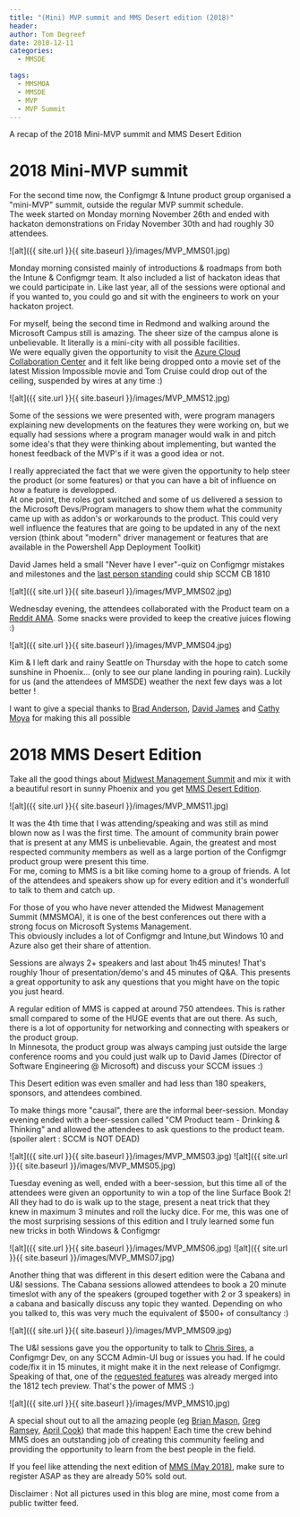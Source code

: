 ```yaml
---
title: "(Mini) MVP summit and MMS Desert edition (2018)"
header:
author: Tom Degreef
date: 2010-12-11
categories:
  - MMSDE

tags:
  - MMSMOA
  - MMSDE
  - MVP
  - MVP Summit
---
```


A recap of the 2018 Mini-MVP summit and MMS Desert Edition

# 2018 Mini-MVP summit #

For the second time now, the Configmgr & Intune product group organised a "mini-MVP" summit, outside the regular MVP summit schedule.  
The week started on Monday morning November 26th and ended with hackaton demonstrations on Friday November 30th and had roughly 30 attendees.

![alt]({{ site.url }}{{ site.baseurl }}/images/MVP_MMS01.jpg)

Monday morning consisted mainly of introductions & roadmaps from both the Intune & Configmgr team. It also included a list of hackaton ideas that we could participate in.
Like last year, all of the sessions were optional and if you wanted to, you could go and sit with the engineers to work on your hackaton project.

For myself, being the second time in Redmond and walking around the Microsoft Campus still is amazing. The sheer size of the campus alone is unbelievable. It literally is a mini-city with all possible facilities.  
We were equally given the opportunity to visit the [Azure Cloud Collaboration Center](https://azure.microsoft.com/en-us/blog/the-azure-cloud-collaboration-center-a-first-of-its-kind-facility/) and it felt like being dropped onto a movie set of the latest Mission Impossible movie and Tom Cruise could drop out of the ceiling, suspended by wires at any time :)

![alt]({{ site.url }}{{ site.baseurl }}/images/MVP_MMS12.jpg)

Some of the sessions we were presented with, were program managers explaining new developments on the features they were working on, but we equally had sessions where a program manager would walk in and pitch some idea's that they were thinking about implementing, but wanted the honest feedback of the MVP's if it was a good idea or not. 

I really appreciated the fact that we were given the opportunity to help steer the product (or some features) or that you can have a bit of influence on how a feature is developped.  
At one point, the roles got switched and some of us delivered a session to the Microsoft Devs/Program managers to show them what the community came up with as addon's or workarounds to the product. This could very well influence the features that are going to be updated in any of the next version (think about "modern" driver management or features that are available in the Powershell App Deployment Toolkit)

David James held a small "Never have I ever"-quiz on Configmgr mistakes and milestones and the [last person standing](https://twitter.com/mirkocolemberg) could ship SCCM CB 1810 

![alt]({{ site.url }}{{ site.baseurl }}/images/MVP_MMS02.jpg)

Wednesday evening, the attendees collaborated with the Product team on a [Reddit AMA](https://www.reddit.com/r/SCCM/comments/9ufz3p/ama_with_the_sccm_product_team_1128_3pm_pacific/). Some snacks were provided to keep the creative juices flowing :)

![alt]({{ site.url }}{{ site.baseurl }}/images/MVP_MMS04.jpg)

Kim & I left dark and rainy Seattle on Thursday with the hope to catch some sunshine in Phoenix... (only to see our plane landing in pouring rain). Luckily for us (and the attendees of MMSDE) weather the next few days was a lot better !

I want to give a special thanks to [Brad Anderson](https://twitter.com/Anderson), [David James](https://twitter.com/djammmer) and [Cathy Moya](https://twitter.com/CxPCathy) for making this all possible

# 2018 MMS Desert Edition #

Take all the good things about [Midwest Management Summit](https://mmsmoa.com/)  and mix it with a beautiful resort in sunny Phoenix and you get [MMS Desert Edition](https://mmsmoa.com/desertedition.html).

![alt]({{ site.url }}{{ site.baseurl }}/images/MVP_MMS11.jpg)

It was the 4th time that I was attending/speaking and was still as mind blown now as I was the first time. The amount of community brain power that is present at any MMS is unbelievable.   Again, the greatest and most respected community members as well as a large portion of the Configmgr product group were present this time.  
For me, coming to MMS is a bit like coming home to a group of friends. A lot of the attendees and speakers show up for every edition and it's wonderfull to talk to them and catch up.

For those of you who have never attended the Midwest Management Summit (MMSMOA), it is one of the best conferences out there with a strong focus on Microsoft Systems Management.  
This obviously includes a lot of Configmgr and Intune,but Windows 10 and Azure also get their share of attention.

Sessions are always 2+ speakers and last about 1h45 minutes! That's roughly 1hour of presentation/demo's and 45 minutes of Q&A. This presents a great opportunity to ask any questions that you might have on the topic you just heard.

A regular edition of MMS is capped at around 750 attendees. This is rather small compared to some of the HUGE events that are out there. As such, there is a lot of opportunity for networking and connecting with speakers or the product group.  
In Minnesota, the product group was always camping just outside the large conference rooms and you could just walk up to David James (Director of Software Engineering @ Microsoft) and discuss your SCCM issues :)

This Desert edition was even smaller and had less than 180 speakers, sponsors, and attendees combined. 

To make things more "causal", there are the informal beer-session. Monday evening ended with a beer-session called "CM Product team - Drinking & Thinking" and allowed the attendees to ask questions to the product team. (spoiler alert : SCCM is NOT DEAD)

![alt]({{ site.url }}{{ site.baseurl }}/images/MVP_MMS03.jpg)
![alt]({{ site.url }}{{ site.baseurl }}/images/MVP_MMS05.jpg)

Tuesday evening as well, ended with a beer-session, but this time all of the attendees were given an opportunity to win a top of the line Surface Book 2! All they had to do is walk up to the stage, present a neat trick that they knew in maximum 3 minutes and roll the lucky dice. For me, this was one of the most surprising sessions of this edition and I truly learned some fun new tricks in both Windows & Configmgr

![alt]({{ site.url }}{{ site.baseurl }}/images/MVP_MMS06.jpg)
![alt]({{ site.url }}{{ site.baseurl }}/images/MVP_MMS07.jpg)

Another thing that was different in this desert edition were the Cabana and U&I sessions. 
The Cabana sessions allowed attendees to book a 20 minute timeslot with any of the speakers (grouped together with 2 or 3 speakers) in a cabana and basically discuss any topic they wanted. Depending on who you talked to, this was very much the equivalent of $500+ of consultancy :)

![alt]({{ site.url }}{{ site.baseurl }}/images/MVP_MMS09.jpg)

The U&I sessions gave you the opportunity to talk to [Chris Sires](https://twitter.com/sirescreek), a Configmgr Dev, on any SCCM Admin-UI bug or issues you had. If he could code/fix it in 15 minutes, it might make it in the next release of Configmgr. Speaking of that, one of the [requested features](https://configurationmanager.uservoice.com/forums/300492-ideas/suggestions/36188491-when-double-clicking-on-task-sequence-open-edit-pa) was already merged into the 1812 tech preview.  That's the power of MMS :)

![alt]({{ site.url }}{{ site.baseurl }}/images/MVP_MMS10.jpg)

A special shout out to all the amazing people (eg [Brian Mason](https://twitter.com/abetterpc), [Greg Ramsey](https://twitter.com/ramseyg), [April Cook](https://twitter.com/ugeeku)) that made this happen! Each time the crew behind MMS does an outstanding job of creating this community feeling and providing the opportunity to learn from the best people in the field.

If you feel like attending the next edition of [MMS (May 2018)](https://mmsmoa.com/), make sure to register ASAP as they are already 50% sold out.

Disclaimer : Not all pictures used in this blog are mine, most come from a public twitter feed.

